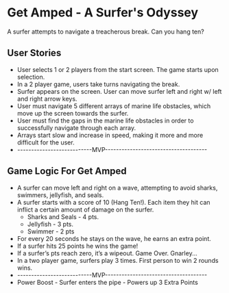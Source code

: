 # Get Amped - A Surfer's Odyssey
A surfer attempts to navigate a treacherous break.  Can you hang ten?

## User Stories
* User selects 1 or 2 players from the start screen.  The game starts upon selection.
* In a 2 player game, users take turns navigating the break.
* Surfer appears on the screen.  User can move surfer left and right w/ left and right arrow keys.
* User must navigate 5 different arrays of marine life obstacles, which move up the screen towards the surfer.
* User must find the gaps in the marine life obstacles in order to successfully navigate through each array.
* Arrays start slow and increase in speed, making it more and more difficult for the user.
* ---------------------------MVP-------------------------------------

## Game Logic For Get Amped
* A surfer can move left and right on a wave, attempting to avoid sharks, swimmers, jellyfish, and seals. 
* A surfer starts with a score of 10 (Hang Ten!).  Each item they hit can inflict a certain amount of damage on the surfer.
	* Sharks and Seals - 4 pts.
	* Jellyfish - 3 pts.
	* Swimmer - 2 pts
* For every 20 seconds he stays on the wave, he earns an extra point.  
* If a surfer hits 25 points he wins the game!  
* If a surfer’s pts reach zero, it’s a wipeout.  Game Over.  Gnarley...
* In a two player game, surfers play 3 times.  First person to win 2 rounds wins.
* ---------------------------MVP-------------------------------------
* Power Boost - Surfer enters the pipe - Powers up 3 Extra Points
